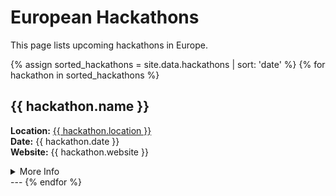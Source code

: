 # European Hackathons

This page lists upcoming hackathons in Europe.

{% assign sorted_hackathons = site.data.hackathons | sort: 'date' %}
{% for hackathon in sorted_hackathons %}
## {{ hackathon.name }}

**Location:** [{{ hackathon.location }}](https://www.google.com/maps/search/?api=1&query={{hackathon.location}})  
**Date:** {{ hackathon.date }}  
**Website:** {{ hackathon.website }}
<details>
<summary>More Info</summary>

**Description:** {{ hackathon.description }}
**Topics:** {{ hackathon.topics }}
**Prizes:** {{ hackathon.prizes }}

</details>
---
{% endfor %}

